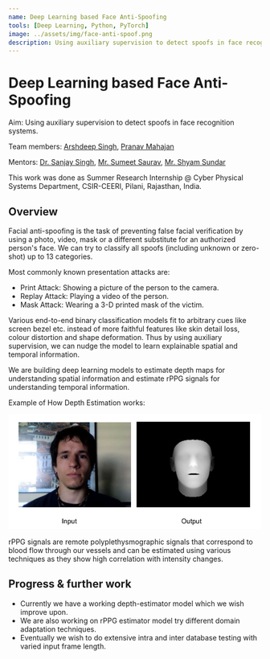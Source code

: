```yaml
---
name: Deep Learning based Face Anti-Spoofing
tools: [Deep Learning, Python, PyTorch]
image: ../assets/img/face-anti-spoof.png
description: Using auxiliary supervision to detect spoofs in face recognition systems. Research Project at CSIR-CEERI.
---
```


# Deep Learning based Face Anti-Spoofing

Aim: Using auxiliary supervision to detect spoofs in face recognition systems.

Team members: [Arshdeep Singh](https://iamarshsingh.github.io/), [Pranav Mahajan](https://pranavmahajan25.github.io/portfolio/)

Mentors: [Dr. Sanjay Singh](https://www.ceeri.res.in/profiles/sanjay-singh/), 
[Mr. Sumeet Saurav](https://www.ceeri.res.in/profiles/sumeet-saurav/), 
[Mr. Shyam Sundar](https://www.ceeri.res.in/profiles/shyam/)

This work was done as Summer Research Internship @ Cyber Physical Systems Department, CSIR-CEERI, Pilani, Rajasthan, India.

## Overview

Facial anti-spoofing is the task of preventing false facial verification by using a photo, video, mask or a different substitute for an authorized person's face. We can try to classify all spoofs (including unknown or zero-shot) up to 13 categories. 

Most commonly known presentation attacks are:

- Print Attack: Showing a picture of the person to the camera.
- Replay Attack: Playing a video of the person.
- Mask Attack: Wearing a 3-D printed mask of the victim. 

Various end-to-end binary classification models fit to arbitrary cues like screen bezel etc. instead of more faithful features like skin detail loss, colour distortion and shape deformation. Thus by using auxiliary supervision, we can nudge the model to learn explainable spatial and temporal information.

We are building deep learning models to estimate depth maps for understanding spatial information and estimate rPPG signals for understanding temporal information.

Example of How Depth Estimation works:

![preview](../assets/img/depth.png)

rPPG signals are remote polyplethysmographic signals that correspond to blood flow through our vessels and can be estimated using various techniques as they show high correlation with intensity changes.

## Progress & further work

- Currently we have a working depth-estimator model which we wish improve upon.
- We are also working on rPPG estimator model try different domain adaptation techniques.
- Eventually we wish to do extensive intra and inter database testing with varied input frame length.

